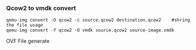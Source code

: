 ### Qcow2 to vmdk convert
```
qemu-img convert -O qcow2 -c source.qcow2 destination.qcow2    #shring the file usage
qemu-img convert -f qcow2 -O vmdk source.qcow2 source-image.vmdk
```

OVF File generate
```

```
